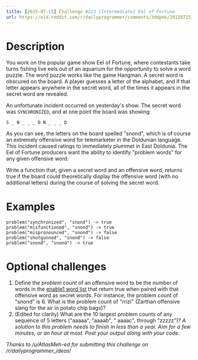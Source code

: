 ```yaml
---
title: [2015-07-15] Challenge #223 [Intermediate] Eel of Fortune
url: https://old.reddit.com/r/dailyprogrammer/comments/3ddpms/20150715_challenge_223_intermediate_eel_of_fortune/
---
```


# Description

You work on the popular game show Eel of Fortune, where contestants take turns fishing live eels out of an aquarium for the opportunity to solve a word puzzle. The word puzzle works like the game Hangman. A secret word is obscured on the board. A player guesses a letter of the alphabet, and if that letter appears anywhere in the secret word, all of the times it appears in the secret word are revealed.

An unfortunate incident occurred on yesterday's show. The secret word was `SYNCHRONIZED`, and at one point the board was showing:

    S _ N _ _ _ O N _ _ _ D

As you can see, the letters on the board spelled "snond", which is of course an extremely offensive word for telemarketer in the Doldunian language. This incident caused ratings to immediately plummet in East Doldunia. The Eel of Fortune producers want the ability to identify "problem words" for any given offensive word.

Write a function that, given a secret word and an offensive word, returns true if the board could theoretically display the offensive word (with no additional letters) during the course of solving the secret word.

# Examples

    problem("synchronized", "snond") -> true
    problem("misfunctioned", "snond") -> true
    problem("mispronounced", "snond") -> false
    problem("shotgunned", "snond") -> false
    problem("snond", "snond") -> true

# Optional challenges

1. Define the _problem count_ of an offensive word to be the number of words in the [enable1 word list](https://code.google.com/p/dotnetperls-controls/downloads/detail?name=enable1.txt) that return true when paired with that offensive word as secret words. For instance, the problem count of "snond" is 6. What is the problem count of "rrizi" (Zarthan offensive slang for the air in potato chip bags)?
1. (Edited for clarity) What are the 10 largest problem counts of any sequence of 5 letters ("aaaaa", "aaaab", " aaaac", through "zzzzz")? _A solution to this problem needs to finish in less than a year. Aim for a few minutes, or an hour at most. Post your output along with your code._

*Thanks to /u/AtlasMeh-ed for submitting this challenge on /r/dailyprogrammer_ideas!*